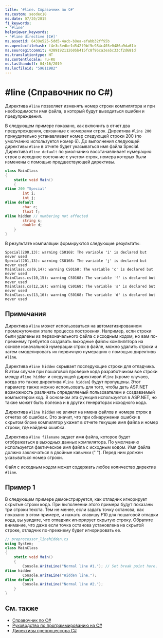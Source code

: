 ```yaml
---
title: '#line. Справочник по C#'
ms.custom: seodec18
ms.date: 07/20/2015
f1_keywords:
- '#line'
helpviewer_keywords:
- '#line directive [C#]'
ms.assetid: 6439e525-5dd5-4acb-b8ea-efabb32ff95b
ms.openlocfilehash: f4e3c3edbe1d542f9bf5c984c403e0486a9da61b
ms.sourcegitcommit: 438919211260bb415fc8f96ca3eabc33cf2d681d
ms.translationtype: HT
ms.contentlocale: ru-RU
ms.lasthandoff: 04/16/2019
ms.locfileid: "59611982"
---
```

# <a name="line-c-reference"></a>#line (Справочник по C#)

Директива `#line` позволяет изменять номер строки компилятора и при необходимости имя файла, в который будут выводиться ошибки и предупреждения.

В следующем примере показано, как включить в отчет два предупреждения, связанные с номерами строк. Директива `#line 200` принудительно устанавливает номер следующей строки 200 (по умолчанию используется номер 6). До выполнения следующей директивы `#line` в отчете будет указываться имя файла Special. Директива `#line default` по умолчанию восстанавливает нумерацию строк в исходное состояние с учетом строк, номера которых были изменены с помощью предшествующей директивы.

```csharp
class MainClass
{
    static void Main()
    {
#line 200 "Special"
        int i;
        int j;
#line default
        char c;
        float f;
#line hidden // numbering not affected
        string s;
        double d;
    }
}
```

В результате компиляции формируются следующие результаты:

```console
Special(200,13): warning CS0168: The variable 'i' is declared but never used
Special(201,13): warning CS0168: The variable 'j' is declared but never used
MainClass.cs(9,14): warning CS0168: The variable 'c' is declared but never used
MainClass.cs(10,15): warning CS0168: The variable 'f' is declared but never used
MainClass.cs(12,16): warning CS0168: The variable 's' is declared but never used
MainClass.cs(13,16): warning CS0168: The variable 'd' is declared but never used
```

## <a name="remarks"></a>Примечания

Директива `#line` может использоваться на автоматизированном промежуточном этапе процесса построения. Например, если строки были удалены из первоначального файла с исходным кодом, но вам по-прежнему требуется создавать выходные файлы компилятора на основе изначальной нумерации строк в файле, можно удалить строки и затем смоделировать их первичную нумерацию с помощью директивы `#line`.

Директива `#line hidden` скрывает последующие строки для отладчика. В этом случае при пошаговой проверке кода разработчиком все строки между `#line hidden` и следующей директивой `#line` (кроме случаев, когда это также директива `#line hidden`) будут пропущены. Этот параметр также можно использовать для того, чтобы дать ASP.NET возможность различать определяемый пользователем и создаваемый компьютером код. В основном эта функция используется в ASP.NET, но также может быть полезна и в других генераторах исходного кода.

Директива `#line hidden` не влияет на имена файлов и номера строк в отчетах об ошибках. Это значит, что при обнаружении ошибки в скрытом блоке компилятор укажет в отчете текущие имя файла и номер строки, где найдена ошибка.

Директива `#line filename` задает имя файла, которое будет отображаться в выходных данных компилятора. По умолчанию используется фактическое имя файла с исходным кодом. Имя файла должно заключаться в двойные кавычки (" "). Перед ним должен указываться номер строки.

Файл с исходным кодом может содержать любое количество директив `#line`.

## <a name="example-1"></a>Пример 1

В следующем примере демонстрируется, как отладчик игнорирует скрытые строки кода. При выполнении этого примера будут показаны три строки текста. Тем не менее, если задать точку останова, как показано в этом примере, и нажать клавишу F10 для пошаговой отладки кода, вы увидите, что отладчик игнорирует скрытую строку. Обратите внимание, что даже если точка останова установлена на скрытой строке, отладчик по-прежнему будет игнорировать ее.

```csharp
// preprocessor_linehidden.cs
using System;
class MainClass
{
    static void Main()
    {
        Console.WriteLine("Normal line #1."); // Set break point here.
#line hidden
        Console.WriteLine("Hidden line.");
#line default
        Console.WriteLine("Normal line #2.");
    }
}
```

## <a name="see-also"></a>См. также

- [Справочник по C#](../../../csharp/language-reference/index.md)
- [Руководство по программированию на C#](../../../csharp/programming-guide/index.md)
- [Директивы препроцессора C#](../../../csharp/language-reference/preprocessor-directives/index.md)
